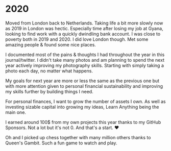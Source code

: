# 2020

Moved from London back to Netherlands. Taking life a bit more slowly now as 2019 in London was hectic. Especially time after losing my job at Gyana, looking to find work with a quickly dwindling bank account. I was close to poverty both in 2019 and 2020. I did love London though. Met some amazing people & found some nice places.

I documented most of the pains & thoughts I had throughout the year in this journal/twitter. I didn't take many photos and am planning to spend the next year actively improving my photography skills. Starting with simply taking a photo each day, no matter what happens.

My goals for next year are more or less the same as the previous one but with more attention given to personal financial sustainability and improving my skills further by building things I need.

For personal finances, I want to grow the number of assets I own. As well as investing sizable capital into growing my ideas, Learn Anything being the main one.

I earned around 100$ from my own projects this year thanks to my GitHub Sponsors. Not a lot but it's not 0. And that's a start. ♥️

Oh and I picked up chess together with many million others thanks to Queen's Gambit. Such a fun game to watch and play.
